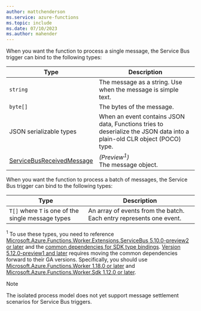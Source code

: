 ```yaml
---
author: mattchenderson
ms.service: azure-functions
ms.topic: include
ms.date: 07/10/2023
ms.author: mahender
---
```


When you want the function to process a single message, the Service Bus trigger can bind to the following types:

| Type | Description |
| --- | --- |
| `string` | The message as a string. Use when the message is simple text. |
| `byte[]` | The bytes of the message. |
| JSON serializable types | When an event contains JSON data, Functions tries to deserialize the JSON data into a plain-old CLR object (POCO) type. |
| [ServiceBusReceivedMessage] | _(Preview<sup>1</sup>)_<br/>The message object. |

When you want the function to process a batch of messages, the Service Bus trigger can bind to the following types:

| Type | Description |
| --- | --- |
| `T[]` where `T` is one of the single message types  | An array of events from the batch. Each entry represents one event. |

<sup>1</sup> To use these types, you need to reference [Microsoft.Azure.Functions.Worker.Extensions.ServiceBus 5.10.0-preview2 or later](https://www.nuget.org/packages/Microsoft.Azure.Functions.Worker.Extensions.ServiceBus/5.10.0-preview2) and the [common dependencies for SDK type bindings](../articles/azure-functions/dotnet-isolated-process-guide.md#sdk-types). [Version 5.12.0-preview1 and later](https://www.nuget.org/packages/Microsoft.Azure.Functions.Worker.Extensions.ServiceBus/5.12.0-preview1) requires moving the common dependencies forward to their GA versions. Specifically, you should use [Microsoft.Azure.Functions.Worker 1.18.0 or later](https://www.nuget.org/packages/Microsoft.Azure.Functions.Worker/1.18.0) and [Microsoft.Azure.Functions.Worker.Sdk 1.12.0 or later](https://www.nuget.org/packages/Microsoft.Azure.Functions.Worker.Sdk/1.12.0).

> [!NOTE]
> The isolated process model does not yet support message settlement scenarios for Service Bus triggers.

[ServiceBusReceivedMessage]: /dotnet/api/azure.messaging.servicebus.servicebusreceivedmessage
